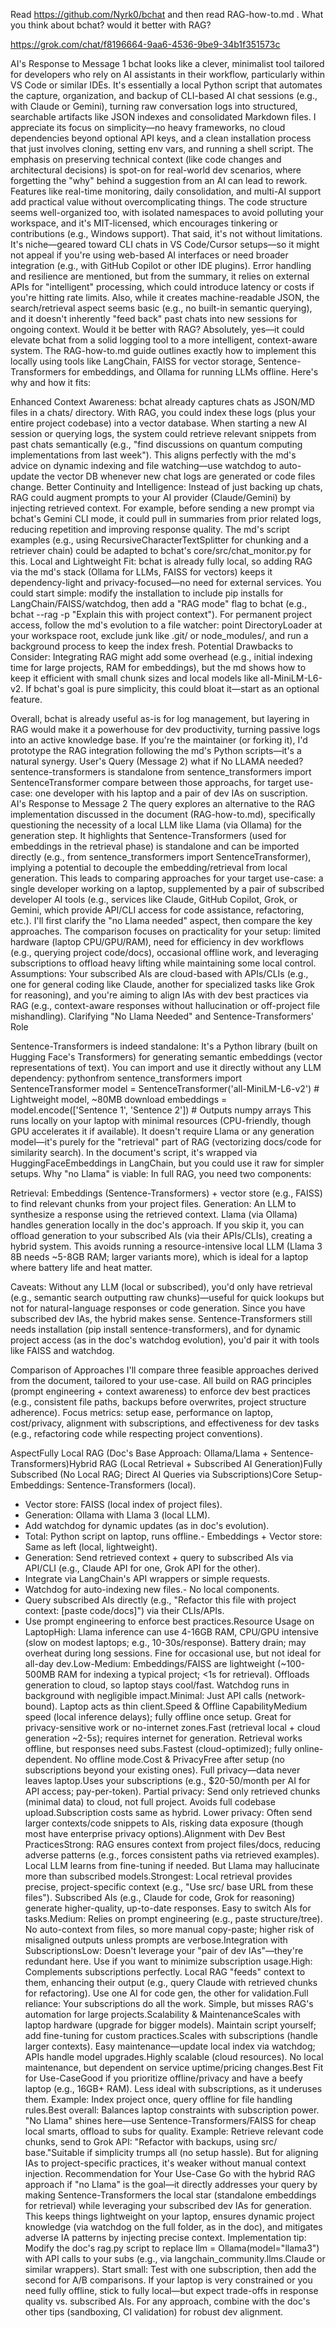 Read https://github.com/Nyrk0/bchat and then read RAG-how-to.md . What you think about bchat? would it better with RAG?

https://grok.com/chat/f8196664-9aa6-4536-9be9-34b1f351573c

AI's Response to Message 1
bchat looks like a clever, minimalist tool tailored for developers who rely on AI assistants in their workflow, particularly within VS Code or similar IDEs. It's essentially a local Python script that automates the capture, organization, and backup of CLI-based AI chat sessions (e.g., with Claude or Gemini), turning raw conversation logs into structured, searchable artifacts like JSON indexes and consolidated Markdown files. I appreciate its focus on simplicity—no heavy frameworks, no cloud dependencies beyond optional API keys, and a clean installation process that just involves cloning, setting env vars, and running a shell script. The emphasis on preserving technical context (like code changes and architectural decisions) is spot-on for real-world dev scenarios, where forgetting the "why" behind a suggestion from an AI can lead to rework. Features like real-time monitoring, daily consolidation, and multi-AI support add practical value without overcomplicating things. The code structure seems well-organized too, with isolated namespaces to avoid polluting your workspace, and it's MIT-licensed, which encourages tinkering or contributions (e.g., Windows support).
That said, it's not without limitations. It's niche—geared toward CLI chats in VS Code/Cursor setups—so it might not appeal if you're using web-based AI interfaces or need broader integration (e.g., with GitHub Copilot or other IDE plugins). Error handling and resilience are mentioned, but from the summary, it relies on external APIs for "intelligent" processing, which could introduce latency or costs if you're hitting rate limits. Also, while it creates machine-readable JSON, the search/retrieval aspect seems basic (e.g., no built-in semantic querying), and it doesn't inherently "feed back" past chats into new sessions for ongoing context.
Would it be better with RAG? Absolutely, yes—it could elevate bchat from a solid logging tool to a more intelligent, context-aware system. The RAG-how-to.md guide outlines exactly how to implement this locally using tools like LangChain, FAISS for vector storage, Sentence-Transformers for embeddings, and Ollama for running LLMs offline. Here's why and how it fits:

Enhanced Context Awareness: bchat already captures chats as JSON/MD files in a chats/ directory. With RAG, you could index these logs (plus your entire project codebase) into a vector database. When starting a new AI session or querying logs, the system could retrieve relevant snippets from past chats semantically (e.g., "find discussions on quantum computing implementations from last week"). This aligns perfectly with the md's advice on dynamic indexing and file watching—use watchdog to auto-update the vector DB whenever new chat logs are generated or code files change.
Better Continuity and Intelligence: Instead of just backing up chats, RAG could augment prompts to your AI provider (Claude/Gemini) by injecting retrieved context. For example, before sending a new prompt via bchat's Gemini CLI mode, it could pull in summaries from prior related logs, reducing repetition and improving response quality. The md's script examples (e.g., using RecursiveCharacterTextSplitter for chunking and a retriever chain) could be adapted to bchat's core/src/chat_monitor.py for this.
Local and Lightweight Fit: bchat is already fully local, so adding RAG via the md's stack (Ollama for LLMs, FAISS for vectors) keeps it dependency-light and privacy-focused—no need for external services. You could start simple: modify the installation to include pip installs for LangChain/FAISS/watchdog, then add a "RAG mode" flag to bchat (e.g., bchat --rag -p "Explain this with project context"). For permanent project access, follow the md's evolution to a file watcher: point DirectoryLoader at your workspace root, exclude junk like .git/ or node_modules/, and run a background process to keep the index fresh.
Potential Drawbacks to Consider: Integrating RAG might add some overhead (e.g., initial indexing time for large projects, RAM for embeddings), but the md shows how to keep it efficient with small chunk sizes and local models like all-MiniLM-L6-v2. If bchat's goal is pure simplicity, this could bloat it—start as an optional feature.

Overall, bchat is already useful as-is for log management, but layering in RAG would make it a powerhouse for dev productivity, turning passive logs into an active knowledge base. If you're the maintainer (or forking it), I'd prototype the RAG integration following the md's Python scripts—it's a natural synergy.
User's Query (Message 2)
what if No LLAMA needed?
sentence-transformers is standalone
from sentence_transformers import SentenceTransformer
compare between those approachs, for target use-case: one developer with his laptop and a pair of dev IAs on suscription.
AI's Response to Message 2
The query explores an alternative to the RAG implementation discussed in the document (RAG-how-to.md), specifically questioning the necessity of a local LLM like Llama (via Ollama) for the generation step. It highlights that Sentence-Transformers (used for embeddings in the retrieval phase) is standalone and can be imported directly (e.g., from sentence_transformers import SentenceTransformer), implying a potential to decouple the embedding/retrieval from local generation. This leads to comparing approaches for your target use-case: a single developer working on a laptop, supplemented by a pair of subscribed developer AI tools (e.g., services like Claude, GitHub Copilot, Grok, or Gemini, which provide API/CLI access for code assistance, refactoring, etc.).
I'll first clarify the "no Llama needed" aspect, then compare the key approaches. The comparison focuses on practicality for your setup: limited hardware (laptop CPU/GPU/RAM), need for efficiency in dev workflows (e.g., querying project code/docs), occasional offline work, and leveraging subscriptions to offload heavy lifting while maintaining some local control. Assumptions: Your subscribed AIs are cloud-based with APIs/CLIs (e.g., one for general coding like Claude, another for specialized tasks like Grok for reasoning), and you're aiming to align IAs with dev best practices via RAG (e.g., context-aware responses without hallucination or off-project file mishandling).
Clarifying "No Llama Needed" and Sentence-Transformers' Role

Sentence-Transformers is indeed standalone: It's a Python library (built on Hugging Face's Transformers) for generating semantic embeddings (vector representations of text). You can import and use it directly without any LLM dependency:
pythonfrom sentence_transformers import SentenceTransformer
model = SentenceTransformer('all-MiniLM-L6-v2')  # Lightweight model, ~80MB download
embeddings = model.encode(['Sentence 1', 'Sentence 2'])  # Outputs numpy arrays
This runs locally on your laptop with minimal resources (CPU-friendly, though GPU accelerates it if available). It doesn't require Llama or any generation model—it's purely for the "retrieval" part of RAG (vectorizing docs/code for similarity search). In the document's script, it's wrapped via HuggingFaceEmbeddings in LangChain, but you could use it raw for simpler setups.
Why "no Llama" is viable: In full RAG, you need two components:

Retrieval: Embeddings (Sentence-Transformers) + vector store (e.g., FAISS) to find relevant chunks from your project files.
Generation: An LLM to synthesize a response using the retrieved context.
Llama (via Ollama) handles generation locally in the doc's approach. If you skip it, you can offload generation to your subscribed AIs (via their APIs/CLIs), creating a hybrid system. This avoids running a resource-intensive local LLM (Llama 3 8B needs ~5-8GB RAM; larger variants more), which is ideal for a laptop where battery life and heat matter.


Caveats: Without any LLM (local or subscribed), you'd only have retrieval (e.g., semantic search outputting raw chunks)—useful for quick lookups but not for natural-language responses or code generation. Since you have subscribed dev IAs, the hybrid makes sense. Sentence-Transformers still needs installation (pip install sentence-transformers), and for dynamic project access (as in the doc's watchdog evolution), you'd pair it with tools like FAISS and watchdog.

Comparison of Approaches
I'll compare three feasible approaches derived from the document, tailored to your use-case. All build on RAG principles (prompt engineering + context awareness) to enforce dev best practices (e.g., consistent file paths, backups before overwrites, project structure adherence). Focus metrics: setup ease, performance on laptop, cost/privacy, alignment with subscriptions, and effectiveness for dev tasks (e.g., refactoring code while respecting project conventions).



























































AspectFully Local RAG (Doc's Base Approach: Ollama/Llama + Sentence-Transformers)Hybrid RAG (Local Retrieval + Subscribed AI Generation)Fully Subscribed (No Local RAG; Direct AI Queries via Subscriptions)Core Setup- Embeddings: Sentence-Transformers (local).
- Vector store: FAISS (local index of project files).
- Generation: Ollama with Llama 3 (local LLM).
- Add watchdog for dynamic updates (as in doc's evolution).
- Total: Python script on laptop, runs offline.- Embeddings + Vector store: Same as left (local, lightweight).
- Generation: Send retrieved context + query to subscribed AIs via API/CLI (e.g., Claude API for one, Grok API for the other).
- Integrate via LangChain's API wrappers or simple requests.
- Watchdog for auto-indexing new files.- No local components.
- Query subscribed AIs directly (e.g., "Refactor this file with project context: [paste code/docs]") via their CLIs/APIs.
- Use prompt engineering to enforce best practices.Resource Usage on LaptopHigh: Llama inference can use 4-16GB RAM, CPU/GPU intensive (slow on modest laptops; e.g., 10-30s/response). Battery drain; may overheat during long sessions. Fine for occasional use, but not ideal for all-day dev.Low-Medium: Embeddings/FAISS are lightweight (~100-500MB RAM for indexing a typical project; <1s for retrieval). Offloads generation to cloud, so laptop stays cool/fast. Watchdog runs in background with negligible impact.Minimal: Just API calls (network-bound). Laptop acts as thin client.Speed & Offline CapabilityMedium speed (local inference delays); fully offline once setup. Great for privacy-sensitive work or no-internet zones.Fast (retrieval local + cloud generation ~2-5s); requires internet for generation. Retrieval works offline, but responses need subs.Fastest (cloud-optimized); fully online-dependent. No offline mode.Cost & PrivacyFree after setup (no subscriptions beyond your existing ones). Full privacy—data never leaves laptop.Uses your subscriptions (e.g., $20-50/month per AI for API access; pay-per-token). Partial privacy: Send only retrieved chunks (minimal data) to cloud, not full project. Avoids full codebase upload.Subscription costs same as hybrid. Lower privacy: Often send larger contexts/code snippets to AIs, risking data exposure (though most have enterprise privacy options).Alignment with Dev Best PracticesStrong: RAG ensures context from project files/docs, reducing adverse patterns (e.g., forces consistent paths via retrieved examples). Local LLM learns from fine-tuning if needed. But Llama may hallucinate more than subscribed models.Strongest: Local retrieval provides precise, project-specific context (e.g., "Use src/ base URL from these files"). Subscribed AIs (e.g., Claude for code, Grok for reasoning) generate higher-quality, up-to-date responses. Easy to switch AIs for tasks.Medium: Relies on prompt engineering (e.g., paste structure/tree). No auto-context from files, so more manual copy-paste; higher risk of misaligned outputs unless prompts are verbose.Integration with SubscriptionsLow: Doesn't leverage your "pair of dev IAs"—they're redundant here. Use if you want to minimize subscription usage.High: Complements subscriptions perfectly. Local RAG "feeds" context to them, enhancing their output (e.g., query Claude with retrieved chunks for refactoring). Use one AI for code gen, the other for validation.Full reliance: Your subscriptions do all the work. Simple, but misses RAG's automation for large projects.Scalability & MaintenanceScales with laptop hardware (upgrade for bigger models). Maintain script yourself; add fine-tuning for custom practices.Scales with subscriptions (handle larger contexts). Easy maintenance—update local index via watchdog; APIs handle model upgrades.Highly scalable (cloud resources). No local maintenance, but dependent on service uptime/pricing changes.Best Fit for Use-CaseGood if you prioritize offline/privacy and have a beefy laptop (e.g., 16GB+ RAM). Less ideal with subscriptions, as it underuses them. Example: Index project once, query offline for file handling rules.Best overall: Balances laptop constraints with subscription power. "No Llama" shines here—use Sentence-Transformers/FAISS for cheap local smarts, offload to subs for quality. Example: Retrieve relevant code chunks, send to Grok API: "Refactor with backups, using src/ base."Suitable if simplicity trumps all (no setup hassle). But for aligning IAs to project-specific practices, it's weaker without manual context injection.
Recommendation for Your Use-Case
Go with the hybrid RAG approach if "no Llama" is the goal—it directly addresses your query by making Sentence-Transformers the local star (standalone embeddings for retrieval) while leveraging your subscribed dev IAs for generation. This keeps things lightweight on your laptop, ensures dynamic project knowledge (via watchdog on the full folder, as in the doc), and mitigates adverse IA patterns by injecting precise context. Implementation tip: Modify the doc's rag.py script to replace llm = Ollama(model="llama3") with API calls to your subs (e.g., via langchain_community.llms.Claude or similar wrappers). Start small: Test with one subscription, then add the second for A/B comparisons.
If your laptop is very constrained or you need fully offline, stick to fully local—but expect trade-offs in response quality vs. subscribed AIs. For any approach, combine with the doc's other tips (sandboxing, CI validation) for robust dev alignment.